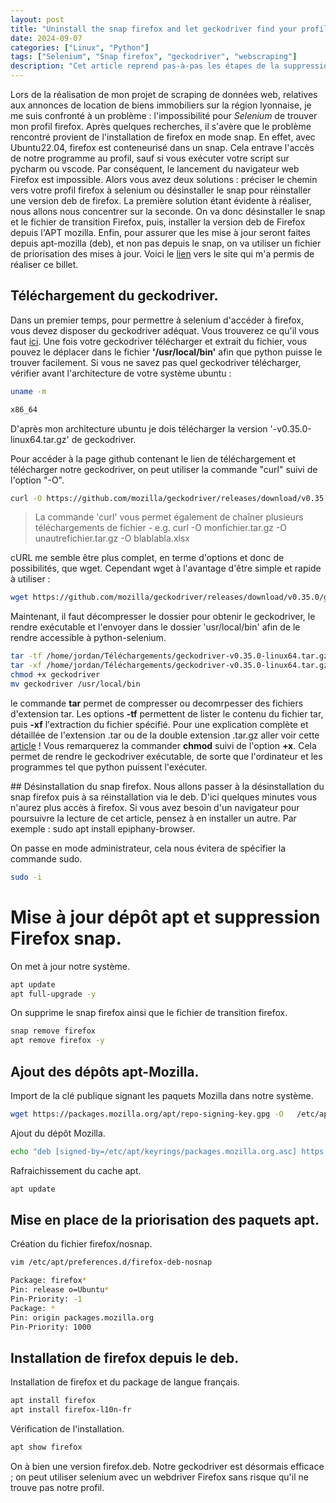```yaml
---
layout: post
title: "Uninstall the snap firefox and let geckodriver find your profile."
date: 2024-09-07
categories: ["Linux", "Python"]
tags: ["Selenium", "Snap firefox", "geckodriver", "webscraping"]
description: "Cet article reprend pas-à-pas les étapes de la suppression du snap firefox et de l'installation d'une version deb de firefox. Notamment cela permet à Geckodriver d'accéder au profil firefox lors de l'utilisation du module Selenium de python."
---
```



Lors de la réalisation de mon projet de scraping de données web, relatives aux annonces de location de biens immobiliers sur la région lyonnaise, je me suis confronté à un problème : l'impossibilité pour *Selenium* de trouver mon profil firefox. Après quelques recherches, il s'avère que le problème rencontré provient de l'installation de firefox en mode snap. En effet, avec Ubuntu22.04, firefox est conteneurisé dans un snap. Cela entrave l'accès de notre programme au profil, sauf si vous exécuter votre script sur pycharm ou vscode. Par conséquent, le lancement du navigateur web Firefox est impossible. Alors vous avez deux solutions : préciser le chemin vers votre profil firefox à selenium ou désinstaller le snap pour réinstaller une version deb de firefox. La première solution étant évidente à réaliser, nous allons nous concentrer sur la seconde. On va donc désinstaller le snap et le fichier de transition Firefox, puis, installer la version deb de Firefox depuis l'APT mozilla. Enfin, pour assurer que les mise à jour seront faites depuis apt-mozilla (deb), et non pas depuis le snap, on va utiliser un fichier de priorisation des mises à jour. Voici le [lien](https://www.linuxtricks.fr/wiki/ubuntu-installer-firefox-deb-depuis-le-depot-mozilla-no-snap) vers le site qui m'a permis de réaliser ce billet.

## Téléchargement du geckodriver.
Dans un premier temps, pour permettre à selenium d'accéder à firefox, vous devez disposer du geckodriver adéquat. Vous trouverez ce qu'il vous faut [ici](https://github.com/mozilla/geckodriver/releases). Une fois votre geckodriver télécharger et extrait du fichier, vous pouvez le déplacer dans le fichier **'/usr/local/bin'** afin que python puisse le trouver facilement. Si vous ne savez pas quel geckodriver télécharger, vérifier avant l'architecture de votre système ubuntu :

```bash 
uname -m
```

```bash 
x86_64
```
D'après mon architecture ubuntu je dois télécharger la version '-v0.35.0-linux64.tar.gz' de geckodriver. 

Pour accéder à la page github contenant le lien de téléchargement et télécharger notre geckodriver, on peut utiliser la commande "curl" suivi de l'option "-O".
```bash
curl -O https://github.com/mozilla/geckodriver/releases/download/v0.35.0/geckodriver-v0.35.0-linux64.tar.gz
```
> La commande 'curl' vous permet également de chaîner plusieurs téléchargements de fichier - e.g. curl -O monfichier.tar.gz -O unautrefichier.tar.gz -O blablabla.xlsx

cURL me semble être plus complet, en terme d'options et donc de possibilités, que wget. Cependant wget à l'avantage d'être simple et rapide à utiliser :

```bash
wget https://github.com/mozilla/geckodriver/releases/download/v0.35.0/geckodriver-v0.35.0-linux64.tar.gz
```

Maintenant, il faut décompresser le dossier pour obtenir le geckodriver, le rendre exécutable et l'envoyer dans le dossier 'usr/local/bin' afin de le rendre accessible à python-selenium. 

```bash
tar -tf /home/jordan/Téléchargements/geckodriver-v0.35.0-linux64.tar.gz
tar -xf /home/jordan/Téléchargements/geckodriver-v0.35.0-linux64.tar.gz
chmod +x geckodriver
mv geckodriver /usr/local/bin
```
le commande **tar** permet de compresser ou decomrpesser des fichiers d'extension tar. Les options **-tf** permettent de lister le contenu du fichier tar, puis **-xf** l'extraction du fichier spécifié. Pour une explication complète et détaillée de l'extension .tar ou de la double extension .tar.gz aller voir cette [article](https://kinsta.com/fr/base-de-connaissances/decompresser-tar-gz/) ! 
Vous remarquerez la commander **chmod** suivi de l'option **+x**. Cela permet de rendre le geckodriver exécutable, de sorte que l'ordinateur et les programmes tel que python puissent l'exécuter. 

## Désinstallation du snap firefox.
Nous allons passer à la désinstallation du snap firefox puis à sa réinstallation via le deb. D'ici quelques minutes vous n'aurez plus accès à firefox. Si vous avez besoin d'un navigateur pour poursuivre la lecture de cet article, pensez à en installer un autre. Par exemple : sudo apt install epiphany-browser.

On passe en mode administrateur, cela nous évitera de spécifier la commande sudo.  

```bash
sudo -i
```

# Mise à jour dépôt apt et suppression Firefox snap. 

On met à jour notre système.
```bash
apt update
apt full-upgrade -y
```

On supprime le snap firefox ainsi que le fichier de transition firefox. 
```bash
snap remove firefox
apt remove firefox -y
```

## Ajout des dépôts apt-Mozilla.
Import de la clé publique signant les paquets Mozilla dans notre système.
```bash
wget https://packages.mozilla.org/apt/repo-signing-key.gpg -O   /etc/apt/keyrings/packages.mozilla.org.asc 
```

Ajout du dépôt Mozilla.
```bash
echo "deb [signed-by=/etc/apt/keyrings/packages.mozilla.org.asc] https://packages.mozilla.org/apt mozilla main" > /etc/apt/sources.list.d/mozilla.list 
```

Rafraichissement du cache apt.
```bash
apt update
```

## Mise en place de la priorisation des paquets apt.

Création du fichier firefox/nosnap.
```bash
vim /etc/apt/preferences.d/firefox-deb-nosnap
```
```bash
Package: firefox*
Pin: release o=Ubuntu*
Pin-Priority: -1
Package: *
Pin: origin packages.mozilla.org
Pin-Priority: 1000
```

## Installation de firefox depuis le deb. 
Installation de firefox et du package de langue français. 
```bash
apt install firefox
apt install firefox-l10n-fr
```

Vérification de l'installation.
```bash
apt show firefox 
```
On à bien une version firefox.deb.
Notre geckodriver est désormais efficace ; on peut utiliser selenium avec un webdriver Firefox sans risque qu'il ne trouve pas notre profil. 

